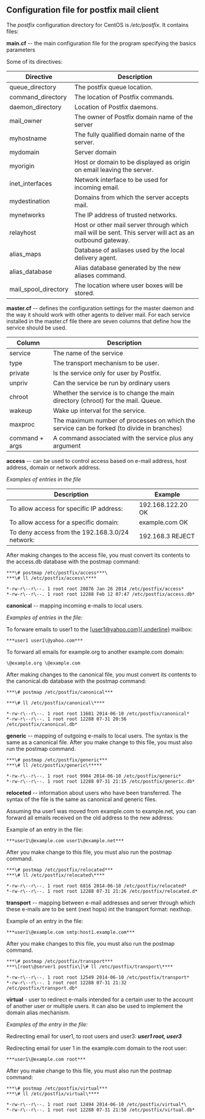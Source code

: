 Configuration file for **postfix** mail client
------------------------------------------------

The *postfix* configuration directory for CentOS is */etc/postfix*. It
contains files:

**main.cf** -- the main configuration file for the program specifying
the basics parameters

Some of its directives:


|**Directive**            |       **Description**                                                                                    |
| ------------------------| ---------------------------------------------------------------------------------------------------------|
|queue\_directory         |       The postfix queue location.                                                                         
|command\_directory       |      The location of Postfix commands.
|daemon\_directory        |       Location of Postfix daemons.
|mail\_owner              |       The owner of Postfix domain name of the server
|myhostname               |       The fully qualified domain name of the server.
|mydomain                 |       Server domain
|myorigin                 |       Host or domain to be displayed as origin on email leaving the server.
|inet\_interfaces         |       Network interface to be used for incoming email.
|mydestination            |       Domains from which the server accepts mail.
|mynetworks               |       The IP address of trusted networks.
|relayhost                |       Host or other mail server through which mail will be sent. This server will act as an outbound gateway.
|alias\_maps              |       Database of asliases used by the local delivery agent.
|alias\_database          |       Alias database generated by the new aliases command.
|mail\_spool\_directory   |       The location where user boxes will be stored.

**master.cf** -- defines the configuration settings for the master
daemon and the way it should work with other agents to deliver mail.
For each service installed in the master.cf file there are seven
columns that define how the service should be used.

|Column           |     Description
|---------------- | --------------------------------------------------------------------------------------------
|service          |    The name of the service
|type             |    The transport mechanism to be user.
|private          |    Is the service only for user by Postfix.
|unpriv           |    Can the service be run by ordinary users
|chroot           |    Whether the service is to change the main directory (chroot) for the mail. Queue.
|wakeup           |    Wake up interval for the service.
|maxproc          |    The maximum number of processes on which the service can be forked (to divide in branches)
|command + args   |   A command associated with the service plus any argument

**access** -- can be used to control access based on e-mail address,
host address, domain or network address.

*Examples of entries in the file*

|Description                                     | Example
|------------------------------------------------|--------------------
|To allow access for specific IP address:        | 192.168.122.20 OK
|To allow access for a specific domain:          | example.com OK
|To deny access from the 192.168.3.0/24 network: | 192.168.3 REJECT

After making changes to the access file, you must convert its contents
to the access.db database with the postmap command:

	***\# postmap /etc/postfix/access***\
	***\# ll /etc/postfix/access\****

	*-rw-r\--r\--. 1 root root 20876 Jan 26 2014 /etc/postfix/access*
	*-rw-r\--r\--. 1 root root 12288 Feb 12 07:47 /etc/postfix/access.db*

**canonical** -- mapping incoming e-mails to local users.

*Examples of entries in the file:*

To forware emails to user1 to the
[[user1\@yahoo.com]{.underline}](mailto:user1@yahoo.com) mailbox:

	***user1 user1\@yahoo.com***

To forward all emails for example.org to another example.com domain:

	\@example.org \@example.com

After making changes to the canonical file, you must convert its
contents to the canonical.db database with the postmap command:

	***\# postmap /etc/postfix/canonical***

	***\# ll /etc/postfix/canonical\****

	*-rw-r\--r\--. 1 root root 11681 2014-06-10 /etc/postfix/canonical*
	*-rw-r\--r\--. 1 root root 12288 07-31 20:56 /etc/postfix/canonical.db*

**generic** -- mapping of outgoing e-mails to local users. The syntax
is the same as a canonical file. After you make change to this file,
you must also run the postmap command.

	***\# postmap /etc/postfix/generic***
	***\# ll /etc/postfix/generic\*****

	*-rw-r\--r\--. 1 root root 9904 2014-06-10 /etc/postfix/generic*
	*-rw-r\--r\--. 1 root root 12288 07-31 21:15 /etc/postfix/generic.db*

**reloceted** -- information about users who have been transferred.
The syntax of the file is the same as canonical and generic files.

Assuming tha user1 was moved from example.com to example.net, you can
forward all emails received on the old address to the new address:

Example of an entry in the file:

	***user1\@example.com user1\@example.net***

After you make change to this file, you must also run the postmap
command.

	***\# postmap /etc/postfix/relocated***
	***\# ll /etc/postfix/relocated\****

	*-rw-r\--r\--. 1 root root 6816 2014-06-10 /etc/postfix/relocated*
	*-rw-r\--r\--. 1 root root 12288 07-31 21:26 /etc/postfix/relocated.d*

**transport** -- mapping between e-mail addresses and server through
which these e-mails are to be sent (next hops) int the transport
format: nexthop.

Example of an entry in the file:

	***user1\@example.com smtp:host1.example.com***

After you make changes to this file, you must also run the postmap
command.

	***\# postmap /etc/postfix/transport***
	***\[root\@server1 postfix\]\# ll /etc/postfix/transport\****

	*-rw-r\--r\--. 1 root root 12549 2014-06-10 /etc/postfix/transport*
	*-rw-r\--r\--. 1 root root 12288 07-31 21:32 /etc/postfix/transport.db*

**virtual** - user to redirect e-mails intended for a certain user to
the account of another user or multiple users. It can also be used to
implement the domain alias mechanism.

*Examples of the entry in the file:*

Redirecting email for user1, to root users and user3:
	***user1 root, user3***

Redirecting email for user 1 in the example.com domain to the root
user:

	***user1\@example.com root***

After you make change to this file, you must also run the postmap
command:

	***\# postmap /etc/postfix/virtual***
	***\# ll /etc/postfix/virtual\****

	*-rw-r\--r\--. 1 root root 12494 2014-06-10 /etc/postfix/virtual*\
	*-rw-r\--r\--. 1 root root 12288 07-31 21:58 /etc/postfix/virtual.db*
